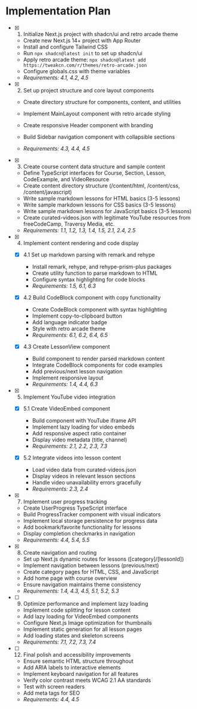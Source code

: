 # Implementation Plan

- [x] 1. Initialize Next.js project with shadcn/ui and retro arcade theme

  - Create new Next.js 14+ project with App Router
  - Install and configure Tailwind CSS
  - Run `npx shadcn@latest init` to set up shadcn/ui
  - Apply retro arcade theme: `npx shadcn@latest add https://tweakcn.com/r/themes/retro-arcade.json`
  - Configure globals.css with theme variables
  - _Requirements: 4.1, 4.2, 4.5_

- [x] 2. Set up project structure and core layout components

  - Create directory structure for components, content, and utilities
  - Implement MainLayout component with retro arcade styling
  - Create responsive Header component with branding

  - Build Sidebar navigation component with collapsible sections
  - _Requirements: 4.3, 4.4, 4.5_

- [x] 3. Create course content data structure and sample content

  - Define TypeScript interfaces for Course, Section, Lesson, CodeExample, and VideoResource
  - Create content directory structure (/content/html, /content/css, /content/javascript)
  - Write sample markdown lessons for HTML basics (3-5 lessons)
  - Write sample markdown lessons for CSS basics (3-5 lessons)
  - Write sample markdown lessons for JavaScript basics (3-5 lessons)
  - Create curated-videos.json with legitimate YouTube resources from freeCodeCamp, Traversy Media, etc.
  - _Requirements: 1.1, 1.2, 1.3, 1.4, 1.5, 2.1, 2.4, 2.5_

- [x] 4. Implement content rendering and code display

  - [x] 4.1 Set up markdown parsing with remark and rehype

    - Install remark, rehype, and rehype-prism-plus packages
    - Create utility function to parse markdown to HTML
    - Configure syntax highlighting for code blocks
    - _Requirements: 1.5, 6.1, 6.3_

  - [x] 4.2 Build CodeBlock component with copy functionality

    - Create CodeBlock component with syntax highlighting
    - Implement copy-to-clipboard button
    - Add language indicator badge
    - Style with retro arcade theme
    - _Requirements: 6.1, 6.2, 6.4, 6.5_

  - [x] 4.3 Create LessonView component

    - Build component to render parsed markdown content
    - Integrate CodeBlock components for code examples
    - Add previous/next lesson navigation
    - Implement responsive layout
    - _Requirements: 1.4, 4.4, 6.3_

- [x] 5. Implement YouTube video integration

  - [x] 5.1 Create VideoEmbed component

    - Build component with YouTube iframe API
    - Implement lazy loading for video embeds
    - Add responsive aspect ratio container
    - Display video metadata (title, channel)
    - _Requirements: 2.1, 2.2, 2.3, 7.3_

  - [x] 5.2 Integrate videos into lesson content

    - Load video data from curated-videos.json
    - Display videos in relevant lesson sections
    - Handle video unavailability errors gracefully
    - _Requirements: 2.3, 2.4_

- [x] 7. Implement user progress tracking


  - Create UserProgress TypeScript interface
  - Build ProgressTracker component with visual indicators
  - Implement local storage persistence for progress data
  - Add bookmark/favorite functionality for lessons
  - Display completion checkmarks in navigation
  - _Requirements: 4.4, 5.4, 5.5_

- [x] 8. Create navigation and routing

  - Set up Next.js dynamic routes for lessons ([category]/[lessonId])
  - Implement navigation between lessons (previous/next)
  - Create category pages for HTML, CSS, and JavaScript
  - Add home page with course overview
  - Ensure navigation maintains theme consistency
  - _Requirements: 1.4, 4.3, 4.5, 5.1, 5.2, 5.3_

- [ ] 9. Optimize performance and implement lazy loading

  - Implement code splitting for lesson content
  - Add lazy loading for VideoEmbed components
  - Configure Next.js Image optimization for thumbnails
  - Implement static generation for all lesson pages
  - Add loading states and skeleton screens
  - _Requirements: 7.1, 7.2, 7.3, 7.4_

- [ ] 12. Final polish and accessibility improvements
  - Ensure semantic HTML structure throughout
  - Add ARIA labels to interactive elements
  - Implement keyboard navigation for all features
  - Verify color contrast meets WCAG 2.1 AA standards
  - Test with screen readers
  - Add meta tags for SEO
  - _Requirements: 4.4, 4.5_
